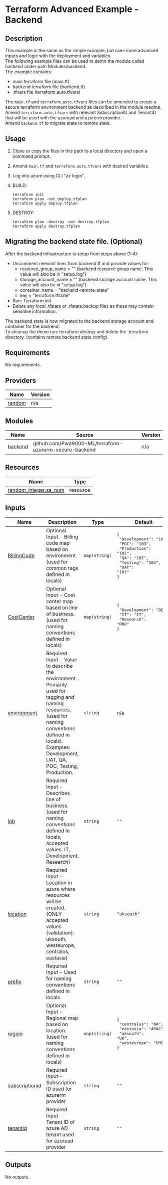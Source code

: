 # Terraform Advanced Example - Backend

## Description

This example is the same as the simple example, but uses more advanced inputs and logic with the deployment and variables.  
The following example files can be used to demo the module called backend under path Modules/backend.  
The example contains:  

- main terraform file (main.tf)
- backend terraform file (backend.tf)
- .tfvars file (terraform.auto.tfvars)  

The `main.tf` and `terraform.auto.tfvars` files can be amended to create a secure terraform environment backend as described in the module readme.  
Amend `terraform.auto.tfvars` with relevant SubscriptionID and TenantID that will be used with the azuread and azurerm provider.  
Amend `backend.tf` to migrate state to remote state.  

## Usage

1. Clone or copy the files in this path to a local directory and open a command prompt.
2. Amend `main.tf` and `terraform.auto.tfvars` with desired variables.
3. Log into azure using CLI "az login".
4. BUILD:

    ```hcl
    terraform init
    terraform plan -out deploy.tfplan
    terraform apply deploy.tfplan
    ```

5. DESTROY:

    ```hcl
    terraform plan -destroy -out destroy.tfplan
    terraform apply destroy.tfplan
    ```

## Migrating the backend state file. (Optional)

After the backend infrastructure is setup from steps above (1-4):  

- Uncomment relevant lines from backend.tf and provide values for:
  - resource_group_name = "" (backend resource group name. This value will also be in "setup.log")
  - storage_account_name = "" (backend storage account name. This value will also be in "setup.log")
  - container_name = "backend-remote-state"
  - key = "terraform.tfstate"
- Run: Terraform init
- Delete any local .tfstate or .tfstate.backup files as these may contain sensitive information.

The backend state is now migrated to the backend storage account and container for the backend.  
To cleanup the demo run: terraform destroy and delete the .terraform directory. (contains remote backend state config).  

<!-- BEGIN_TF_DOCS -->
## Requirements

No requirements.

## Providers

| Name | Version |
|------|---------|
| <a name="provider_random"></a> [random](#provider\_random) | n/a |

## Modules

| Name | Source | Version |
|------|--------|---------|
| <a name="module_backend"></a> [backend](#module\_backend) | github.com/Pwd9000-ML/terraform-azurerm-secure-backend | n/a |

## Resources

| Name | Type |
|------|------|
| [random_integer.sa_num](https://registry.terraform.io/providers/hashicorp/random/latest/docs/resources/integer) | resource |

## Inputs

| Name | Description | Type | Default | Required |
|------|-------------|------|---------|:--------:|
| <a name="input_BillingCode"></a> [BillingCode](#input\_BillingCode) | Optional Input - Billing code map based on environment. (used for common tags defined in locals) | `map(string)` | <pre>{<br>  "Development": "100",<br>  "POC": "103",<br>  "Production": "105",<br>  "QA": "102",<br>  "Testing": "104",<br>  "UAT": "101"<br>}</pre> | no |
| <a name="input_CostCenter"></a> [CostCenter](#input\_CostCenter) | Optional Input - Cost center map based on line of business. (used for naming conventions defined in locals) | `map(string)` | <pre>{<br>  "Development": "DEV",<br>  "IT": "IT",<br>  "Research": "RND"<br>}</pre> | no |
| <a name="input_environment"></a> [environment](#input\_environment) | Required Input - Value to describe the environment. Primarily used for tagging and naming resources. (used for naming conventions defined in locals). Examples: Development, UAT, QA, POC, Testing, Production. | `string` | n/a | yes |
| <a name="input_lob"></a> [lob](#input\_lob) | Required Input - Describes line of business. (used for naming conventions defined in locals; accepted values: IT, Development, Research) | `string` | `""` | no |
| <a name="input_location"></a> [location](#input\_location) | Required Input - Location in azure where resources will be created. (ONLY accepted values [validation]: uksouth, westeurope, centralus, eastasia) | `string` | `"uksouth"` | no |
| <a name="input_prefix"></a> [prefix](#input\_prefix) | Required Input - Used for naming conventions defined in locals | `string` | `""` | no |
| <a name="input_region"></a> [region](#input\_region) | Optional Input - Regional map based on location. (used for naming conventions defined in locals) | `map(string)` | <pre>{<br>  "centralus": "NA",<br>  "eastasia": "APAC",<br>  "uksouth": "UK",<br>  "westeurope": "EMEA"<br>}</pre> | no |
| <a name="input_subscriptionid"></a> [subscriptionid](#input\_subscriptionid) | Required Input - Subscription ID used for azurerm provider | `string` | `""` | no |
| <a name="input_tenantid"></a> [tenantid](#input\_tenantid) | Required Input - Tenant ID of azure AD tenant used for azuread provider | `string` | `""` | no |

## Outputs

No outputs.
<!-- END_TF_DOCS -->